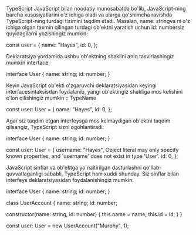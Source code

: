 TypeScript JavaScript bilan noodatiy munosabatda bo'lib, JavaScript-ning barcha xususiyatlarini o'z ichiga oladi va ularga qo'shimcha ravishda TypeScript-ning turdagi tizimini taqdim etadi.
Masalan, name: stringva ni o'z ichiga olgan taxmin qilingan turdagi ob'ektni yaratish uchun id: numbersiz quyidagilarni yozishingiz mumkin:

const user = {
  name: "Hayes",
  id: 0,
};


Deklaratsiya yordamida ushbu ob'ektning shaklini aniq tasvirlashingiz mumkin interface:

interface User {
  name: string;
  id: number;
}

Keyin JavaScript ob'ekti o'zgaruvchi deklaratsiyasidan keyingi interfacesintaksisdan foydalanib, yangi ob'ektingiz shakliga mos kelishini e'lon qilishingiz mumkin :: TypeName

const user: User = {
  name: "Hayes",
  id: 0,
};




Agar siz taqdim etgan interfeysga mos kelmaydigan ob'ektni taqdim qilsangiz, TypeScript sizni ogohlantiradi:

interface User {
  name: string;
  id: number;
}
 
const user: User = {
  username: "Hayes",
Object literal may only specify known properties, and 'username' does not exist in type 'User'.
  id: 0,
};




JavaScript sinflar va ob'ektga yo'naltirilgan dasturlashni qo'llab-quvvatlaganligi sababli, TypeScript ham xuddi shunday. Siz sinflar bilan interfeys deklaratsiyasidan foydalanishingiz mumkin:

interface User {
  name: string;
  id: number;
}
 
class UserAccount {
  name: string;
  id: number;
 
  constructor(name: string, id: number) {
    this.name = name;
    this.id = id;
  }
}
 
const user: User = new UserAccount("Murphy", 1);